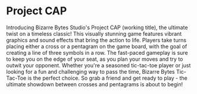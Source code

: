 # Project CAP

Introducing Bizarre Bytes Studio's Project CAP (working title), the ultimate twist on a timeless classic! This visually stunning game features vibrant graphics and sound effects that bring the action to life. Players take turns placing either a cross or a pentagram on the game board, with the goal of creating a line of three symbols in a row. The fast-paced gameplay is sure to keep you on the edge of your seat, as you plan your moves and try to outwit your opponent. Whether you're a seasoned tic-tac-toe player or just looking for a fun and challenging way to pass the time, Bizarre Bytes Tic-Tac-Toe is the perfect choice. So grab a friend and get ready to play - the ultimate showdown between crosses and pentagrams is about to begin!
